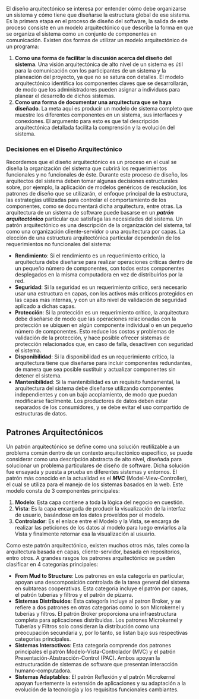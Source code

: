 El diseño arquitectónico se interesa por entender cómo debe organizarse un sistema y cómo tiene que diseñarse la estructura global de ese sistema. Es la primera etapa en el proceso de diseño del software, la salida de este proceso consiste en un modelo arquitectónico que describe la forma en que se organiza el sistema como un conjunto de componentes en comunicación. Existen dos formas de utilizar un modelo arquitectónico de un programa:

1. **Como una forma de facilitar la discusión acerca del diseño del sistema**. Una visión arquitectónica de alto nivel de un sistema es útil para la comunicación con los participantes de un sistema y la planeación del proyecto, ya que no se satura con detalles. El modelo arquitectónico identifica los componentes claves que se desarrollarán, de modo que los administradores pueden asignar a individuos para planear el desarrollo de dichos sistemas.
2. **Como una forma de documentar una arquitectura que se haya diseñado**. La meta aquí es producir un modelo de sistema completo que muestre los diferentes componentes en un sistema, sus interfaces y conexiones. El argumento para esto es que tal descripción arquitectónica detallada facilita la comprensión y la evolución del sistema.

### Decisiones en el Diseño Arquitectónico

Recordemos que el diseño arquitectónico es un proceso en el cual se diseña la organización del sistema que cubrirá los requerimientos funcionales y no funcionales de éste. Durante este proceso de diseño, los arquitectos del sistema deben tomar algunas decisiones estructurales sobre, por ejemplo, la aplicación de modelos genéricos de resolución, los patrones de diseño que se utilizarán, el enfoque principal de la estructura, las estrategias utilizadas para controlar el comportamiento de los componentes, como se documentará dicha arquitectura, entre otras.
La arquitectura de un sistema de software puede basarse en un ***patrón arquitectónico*** particular que satisfaga las necesidades del sistema. Un patrón arquitectónico es una descripción de la organización del sistema, tal como una organización cliente-servidor o una arquitectura por capas. La elección de una estructura arquitectónica particular dependerán de los requerimientos no funcionales del sistema:

- **Rendimiento**: Si el rendimiento es un requerimiento crítico, la arquitectura debe diseñarse para realizar operaciones críticas dentro de un pequeño número de componentes, con todos estos componentes desplegados en la misma computadora en vez de distribuirlos por la red.
- **Seguridad**: Si la seguridad es un requerimiento crítico, será necesario usar una estructura en capas, con los activos más críticos protegidos en las capas más internas, y con un alto nivel de validación de seguridad aplicado a dichas capas.
- **Protección**: Si la protección es un requerimiento crítico, la arquitectura debe diseñarse de modo que las operaciones relacionadas con la protección se ubiquen en algún componente individual o en un pequeño número de componentes. Esto reduce los costos y problemas de validación de la protección, y hace posible ofrecer sistemas de protección relacionados que, en caso de falla, desactiven con seguridad el sistema.
- **Disponibilidad**: Si la disponibilidad es un requerimiento crítico, la arquitectura tiene que diseñarse para incluir componentes redundantes, de manera que sea posible sustituir y actualizar componentes sin detener el sistema.
- **Mantenibilidad**: Si la mantenibilidad es un requisito fundamental, la arquitectura del sistema debe diseñarse utilizando componentes independientes y con un bajo acoplamiento, de modo que puedan modificarse fácilmente. Los productores de datos deben estar separados de los consumidores, y se debe evitar el uso compartido de estructuras de datos.

## Patrones Arquitectónicos

Un patrón arquitectónico se define como una solución reutilizable a un problema común dentro de un contexto arquitectónico específico, se puede considerar como una descripción abstracta de alto nivel, diseñada para solucionar un problema particulares de diseño de software. Dicha solución fue ensayada y puesta a prueba en diferentes sistemas y entornos. El patrón más conocido en la actualidad es el ***MVC*** (Model-View-Controller), el cual se utiliza para el manejo de los sistemas basados en la web. Este modelo consta de 3 componentes principales:

1. **Modelo**: Esta capa contiene a toda la lógica del negocio en cuestión.
2. **Vista**: Es la capa encargada de producir la visualización de la interfaz de usuario, basándose en los datos proveídos por el modelo.
3. **Controlador**: Es el enlace entre el Modelo y la Vista, se encarga de realizar las peticiones de los datos al modelo para luego enviarlos a la Vista y finalmente retornar esa la visualización al usuario.

Como este patrón arquitectónico, existen muchos otros más, tales como la arquitectura basada en capas, cliente-servidor, basada en repositorios, entro otros. A grandes rasgos los patrones arquitectónico se pueden clasificar en 4 categorías principales:

- **From Mud to Structure**: Los patrones en esta categoría en particular, apoyan una descomposición controlada de la tarea general del sistema en subtareas cooperativas. Esta categoría incluye el patrón por capas, el patrón tuberías y filtros y el patrón de pizarra.
- **Sistemas Distribuidos**: Esta categoría incluye al patron Broker, y se refiere a dos patrones en otras categorías como lo son Microkernel y tuberías y filtros. El patrón Broker proporciona una infraestructura completa para aplicaciones distribuidas. Los patrones Microkernel y Tuberías y Filtros solo consideran la distribución como una preocupación secundaria y, por lo tanto, se listan bajo sus respectivas categorías principales.
- **Sistemas Interactivos**: Esta categoría comprende dos patrones principales el patrón Modelo-Vista-Controlador (MVC) y el patrón Presentación-Abstracción-Control (PAC). Ambos apoyan la estructuración de sistemas de software que presentan interacción humano-computadora.
- **Sistemas Adaptables**: El patrón Reflexión y el patrón Microkernel apoyan fuertemente la extensión de aplicaciones y su adaptación a la evolución de la tecnología y los requisitos funcionales cambiantes.
